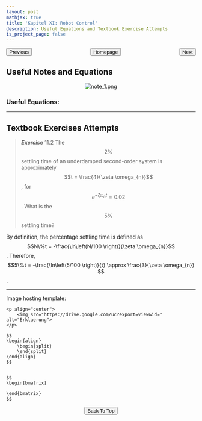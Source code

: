 ```yaml
---
layout: post
mathjax: true
title: 'Kapitel XI: Robot Control'
description: Useful Equations and Textbook Exercise Attempts
is_project_page: false
---
```



<p style="text-align:center;">
<button type="button" onclick="window.location.href='index.html';">Homepage</button>
<span style="float:left;"><button type="button" onclick="window.location.href='KapX.html';">Previous</button></span>
<span style="float:right;"><button type="button" onclick="window.location.href='KapXII.html';">Next</button></span>
</p>

## Useful Notes and Equations

<p align="center">
    <img src="https://drive.google.com/uc?export=view&id=1GFg44TORbXqWhLeVb-plRI6V1l8LPiYK" alt="note_1.png">
</p>


### Useful Equations:

***

## Textbook Exercises Attempts

> _**Exercise**_ 11.2 The $$2\%$$ settling time of an underdamped second-order system is approximately $$t = \frac{4}{\zeta \omega_{n}}$$, for $$e^{-\zeta \omega_{n} t}=0.02$$. What is the $$5\%$$ settling time?

By definition, the percentage settling time is defined as $$N\%t = -\frac{\ln\left(N/100 \right)}{\zeta \omega_{n}}$$. Therefore, $$5\%t = -\frac{\ln\left(5/100 \right)}{t} \approx \frac{3}{\zeta \omega_{n}} $$.



***

Image hosting template:

```
<p align="center">
    <img src="https://drive.google.com/uc?export=view&id=" alt="Erklaerung">
</p>
```

```
$$
\begin{align}
    \begin{split}
    \end{split}
\end{align}
$$


$$
\begin{bmatrix}
       
\end{bmatrix}
$$
```

<p style="text-align:center;">
<button type="button" onclick="window.location.href='#top';">Back To Top</button>
<p>
